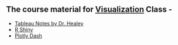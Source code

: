 ## The course material for [Visualization](https://github.com/nikkhil13/msa-iaa-ncsu/tree/main/04.%20Fall%20II/Time%20Series%20II) Class - 

* [Tableau Notes by Dr. Healey](https://www.csc2.ncsu.edu/faculty/healey/msa/tableau/) 
* [R Shiny](https://www.csc2.ncsu.edu/faculty/healey/msa/shiny/) 
* [Plotly Dash](https://www.csc2.ncsu.edu/faculty/healey/msa/dash/) 
